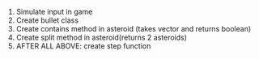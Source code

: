 1. Simulate input in game
2. Create bullet class
3. Create contains method in asteroid (takes vector and returns boolean)
4. Create split method in asteroid(returns 2 asteroids)
5. AFTER ALL ABOVE: create step function
